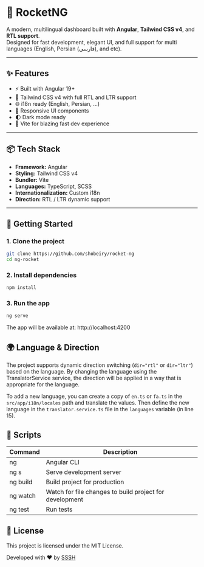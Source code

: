# 🚀 RocketNG

A modern, multilingual dashboard built with **Angular**, **Tailwind CSS v4**, and **RTL support**.  
Designed for fast development, elegant UI, and full support for multi languages (English, Persian (فارسی), and etc).

---

## ✨ Features

- ⚡ Built with Angular 19+
- 🎨 Tailwind CSS v4 with full RTL and LTR support
- 🌐 i18n ready (English, Persian, ...)
- 📱 Responsive UI components
- 🌓 Dark mode ready
- 🚀 Vite for blazing fast dev experience

---

## 📦 Tech Stack

- **Framework:** Angular
- **Styling:** Tailwind CSS v4
- **Bundler:** Vite
- **Languages:** TypeScript, SCSS
- **Internationalization:** Custom i18n
- **Direction:** RTL / LTR dynamic support

---

## 🚀 Getting Started

### 1. Clone the project

```bash
git clone https://github.com/shobeiry/rocket-ng
cd ng-rocket
```

### 2. Install dependencies

```bash
npm install
```

### 3. Run the app

```bash
ng serve
```
The app will be available at: http://localhost:4200

## 🌍 Language & Direction
The project supports dynamic direction switching (`dir="rtl"` or `dir="ltr"`) based on the language.
By changing the language using the TranslatorService service, the direction will be applied in a way that is appropriate for the language.

To add a new language, you can create a copy of `en.ts` or `fa.ts` in the `src/app/i18n/locales` path and translate the values. Then define the new language in the `translator.service.ts` file in the `languages` variable (in line 15).

## 🧪 Scripts

| Command  | Description                                             |
|----------|---------------------------------------------------------|
| ng       | Angular CLI                                             |
| ng s     | Serve development server                                |
| ng build | Build project for production                            |
| ng watch | Watch for file changes to build project for development |
| ng test  | Run tests                                               |


## 📜 License
This project is licensed under the MIT License.

Developed with ❤️ by [SSSH](https://github.com/shobeiry/)
